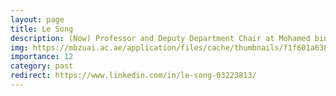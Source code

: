 ```yaml
---
layout: page
title: Le Song
description: (Now) Professor and Deputy Department Chair at Mohamed bin Zayed University of Artificial Intelligence
img: https://mbzuai.ac.ae/application/files/cache/thumbnails/f1f601a638d779e5499b1f2023e68617.jpg
importance: 12
category: past
redirect: https://www.linkedin.com/in/le-song-03223813/
---
```

